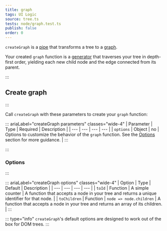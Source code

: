 ```yaml
---
title: graph
tags: UI Logic
source: tree.ts
tests: node/graph.test.ts
publish: false
order: 0
---
```


`createGraph` is a [pipe](/docs/logic/pipes-overview) that transforms a tree to a [graph](/docs/logic/graph-overview).

Your created `graph` function is a [generator](https://developer.mozilla.org/en-US/docs/Web/JavaScript/Reference/Global_Objects/Generator) that traverses your tree in depth-first order, yielding each new child node and the edge connected from its parent.


:::
## Create graph
:::

Call `createGraph` with these parameters to create your `graph` function:

::: ariaLabel="createGraph parameters" classes="wide-4"
| Parameter | Type | Required | Description |
| --- | --- | --- | --- |
| `options` | Object | no | Options to customize the behavior of the `graph` function. See the [Options](#options) section for more guidance. |
:::

:::
### Options
:::

::: ariaLabel="createGraph options" classes="wide-4"
| Option | Type | Default | Description |
| --- | --- | --- | --- |
| `toId` | Function | A simple counter | A function that accepts a node in your tree and returns a unique identifier for that node. |
| `toChildren` | Function | `node => node.children` | A function that accepts a node in your tree and returns an array of its children. |
:::

::: type="info"
`createGraph`'s default options are designed to work out of the box for DOM trees.
:::
